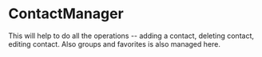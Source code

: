 # ContactManager
This will help to do all the operations -- adding a contact, deleting contact, editing contact. Also groups and favorites is also managed here.
